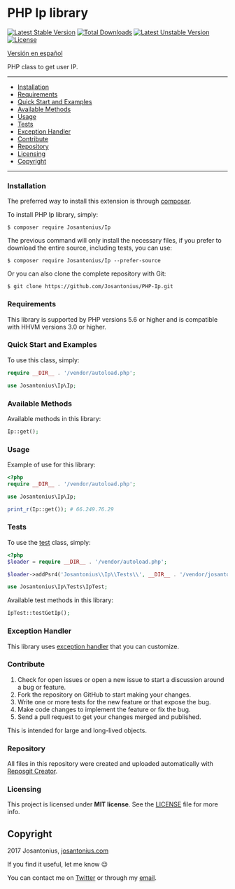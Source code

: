 # PHP Ip library

[![Latest Stable Version](https://poser.pugx.org/josantonius/ip/v/stable)](https://packagist.org/packages/josantonius/ip) [![Total Downloads](https://poser.pugx.org/josantonius/ip/downloads)](https://packagist.org/packages/josantonius/ip) [![Latest Unstable Version](https://poser.pugx.org/josantonius/ip/v/unstable)](https://packagist.org/packages/josantonius/ip) [![License](https://poser.pugx.org/josantonius/ip/license)](https://packagist.org/packages/josantonius/ip)

[Versión en español](README-ES.md)

PHP class to get user IP.

---

- [Installation](#installation)
- [Requirements](#requirements)
- [Quick Start and Examples](#quick-start-and-examples)
- [Available Methods](#available-methods)
- [Usage](#usage)
- [Tests](#tests)
- [Exception Handler](#exception-handler)
- [Contribute](#contribute)
- [Repository](#repository)
- [Licensing](#licensing)
- [Copyright](#copyright)

---

### Installation

The preferred way to install this extension is through [composer](http://getcomposer.org/download/).

To install PHP Ip library, simply:

    $ composer require Josantonius/Ip

The previous command will only install the necessary files, if you prefer to download the entire source, including tests, you can use:

    $ composer require Josantonius/Ip --prefer-source

Or you can also clone the complete repository with Git:

	$ git clone https://github.com/Josantonius/PHP-Ip.git

### Requirements

This library is supported by PHP versions 5.6 or higher and is compatible with HHVM versions 3.0 or higher.

### Quick Start and Examples

To use this class, simply:

```php
require __DIR__ . '/vendor/autoload.php';

use Josantonius\Ip\Ip;
```
### Available Methods

Available methods in this library:

```php
Ip::get();
```
### Usage

Example of use for this library:

```php
<?php
require __DIR__ . '/vendor/autoload.php';

use Josantonius\Ip\Ip;

print_r(Ip::get()); # 66.249.76.29
```

### Tests 

To use the [test](tests) class, simply:

```php
<?php
$loader = require __DIR__ . '/vendor/autoload.php';

$loader->addPsr4('Josantonius\\Ip\\Tests\\', __DIR__ . '/vendor/josantonius/ip/tests');

use Josantonius\Ip\Tests\IpTest;

```
Available test methods in this library:

```php
IpTest::testGetIp();
```

### Exception Handler

This library uses [exception handler](src/Exception) that you can customize.
### Contribute
1. Check for open issues or open a new issue to start a discussion around a bug or feature.
1. Fork the repository on GitHub to start making your changes.
1. Write one or more tests for the new feature or that expose the bug.
1. Make code changes to implement the feature or fix the bug.
1. Send a pull request to get your changes merged and published.

This is intended for large and long-lived objects.

### Repository

All files in this repository were created and uploaded automatically with [Reposgit Creator](https://github.com/Josantonius/BASH-Reposgit).

### Licensing

This project is licensed under **MIT license**. See the [LICENSE](LICENSE) file for more info.

## Copyright

2017 Josantonius, [josantonius.com](https://josantonius.com/)

If you find it useful, let me know :wink:

You can contact me on [Twitter](https://twitter.com/Josantonius) or through my [email](mailto:hello@josantonius.com).
